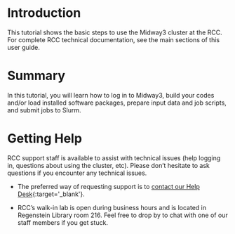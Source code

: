 # Introduction

This tutorial shows the basic steps to use the Midway3 cluster at the RCC.  For complete RCC technical documentation, see the main sections of this user guide.

# Summary

In this tutorial, you will learn how to log in to Midway3, build your codes and/or load installed software packages, prepare input data and job scripts, and submit jobs to Slurm.

# Getting Help

RCC support staff is available to assist with technical issues (help logging in, questions about using the cluster, etc).  Please don’t hesitate to ask questions if you encounter any technical issues.

* The preferred way of requesting support is to [contact our Help Desk](https://rcc.uchicago.edu/support-and-services/consulting-and-technical-support){:target='_blank'}.

* RCC’s walk-in lab is open during business hours and is located in Regenstein Library room 216. Feel free to drop by to chat with one of our staff members if you get stuck.